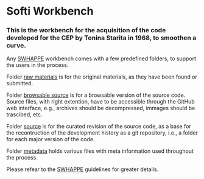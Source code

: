 # Softi Workbench

### This is the workbench for the acquisition of the code developed for the CEP by Tonina Starita in 1968, to smoothen a curve. 

Any [SWHAPPE](https://github.com/Unipisa/SWHAPPE) workbench comes with a few predefined folders, to support the users in the process. 

Folder [raw materials](./raw_materials) is for the original materials, as they have been found or submitted.

Folder [browsable source](./browsable_source) is for a browsable version of the source code. Source files, with right extention, have to be accessible through the GitHub web interface, e.g., archives should be decompressed, immages should be trascibed, etc.

Folder [source](./source) is for the curated revision of the source code, as a base for the recontruction of the development history as a git repository, i.e., a folder for each major version of the code.

Folder [metadata](/.metadata) holds various files with meta information used throughout the process. 

Please refear to the [SWHAPPE](https://github.com/Unipisa/SWHAPPE) guidelines for greater details. 
